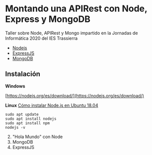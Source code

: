 # Montando una APIRest con Node, Express y MongoDB

Taller sobre Node, APIRest y Mongo impartido en la Jornadas de Informática 2020 del IES Trassierra
- [Nodejs](https://nodejs.org/es/)
- [ExpressJS]()
- [MongoDB]()

## Instalación

**Windows**

[https://nodejs.org/es/download/](https://nodejs.org/es/download/)

**Linux**
[Cómo instalar Node.js en Ubuntu 18.04](https://www.digitalocean.com/community/tutorials/como-instalar-node-js-en-ubuntu-18-04-es)

```
sudo apt update
sudo apt install nodejs
sudo apt install npm
nodejs -v
```

2. "Hola Mundo" con Node
3. MongoDB
3. ExpressJS
